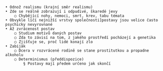 	• Odnož realismu (krajní směr realismu)
	• Zde se reálně zobrazují i odpudivé, škaredé jevy
		○ Chybějící nohy, nemoci, smrt, krev, tabu témata
	• Obvykle líčí nejnižší vrstvy společnosti]postavy jsou velice často psychicky nevyrovnané
	• Až zvrácenost postav
		○ Studium motivů daných postav
		○ Zda to závisí na tom, z jakého prostředí pocházejí a genetika
		○ Zjišťuje se, proč lidé konají zlo
	• Zabiják
		○ Dcera v rozvrácené rodině se stane prostitutkou a propadne alkoholu
		○ Determinismus (předdispozice)
			§ Postavy mají předem určeno jak skončí
